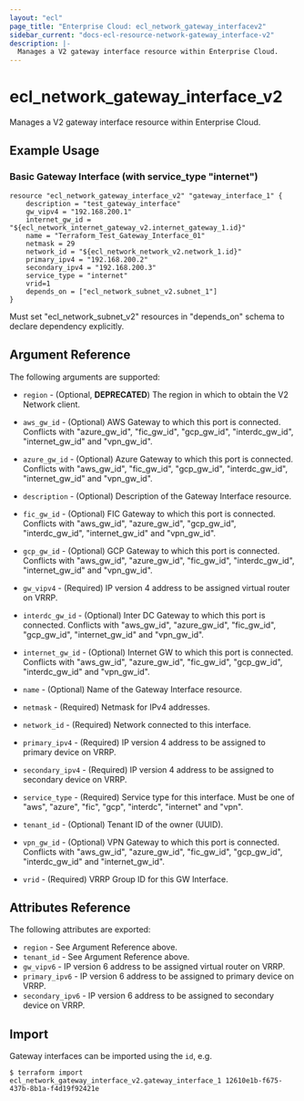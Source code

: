 ```yaml
---
layout: "ecl"
page_title: "Enterprise Cloud: ecl_network_gateway_interfacev2"
sidebar_current: "docs-ecl-resource-network-gateway_interface-v2"
description: |-
  Manages a V2 gateway interface resource within Enterprise Cloud.
---
```


# ecl\_network\_gateway\_interface\_v2

Manages a V2 gateway interface resource within Enterprise Cloud.

## Example Usage

### Basic Gateway Interface (with service_type "internet")

```hcl
resource "ecl_network_gateway_interface_v2" "gateway_interface_1" {
    description = "test_gateway_interface"
    gw_vipv4 = "192.168.200.1"
    internet_gw_id = "${ecl_network_internet_gateway_v2.internet_gateway_1.id}"
    name = "Terraform_Test_Gateway_Interface_01"
    netmask = 29
    network_id = "${ecl_network_network_v2.network_1.id}"
    primary_ipv4 = "192.168.200.2"
    secondary_ipv4 = "192.168.200.3"
    service_type = "internet"
    vrid=1
    depends_on = ["ecl_network_subnet_v2.subnet_1"]
}
```
Must set "ecl_network_subnet_v2" resources in "depends_on" schema to declare dependency explicitly.

## Argument Reference

The following arguments are supported:

* `region` - (Optional, **DEPRECATED**) The region in which to obtain the V2 Network client.

* `aws_gw_id` - (Optional) AWS Gateway to which this port is connected.
    Conflicts with "azure_gw_id", "fic_gw_id", "gcp_gw_id", "interdc_gw_id", "internet_gw_id" and "vpn_gw_id".

* `azure_gw_id` - (Optional) Azure Gateway to which this port is connected.
    Conflicts with "aws_gw_id", "fic_gw_id", "gcp_gw_id", "interdc_gw_id", "internet_gw_id" and "vpn_gw_id".

* `description` - (Optional) Description of the Gateway Interface resource.

* `fic_gw_id` - (Optional) FIC Gateway to which this port is connected.
    Conflicts with "aws_gw_id", "azure_gw_id", "gcp_gw_id", "interdc_gw_id", "internet_gw_id" and "vpn_gw_id".

* `gcp_gw_id` - (Optional) GCP Gateway to which this port is connected.
    Conflicts with "aws_gw_id", "azure_gw_id", "fic_gw_id", "interdc_gw_id", "internet_gw_id" and "vpn_gw_id".

* `gw_vipv4` - (Required) IP version 4 address to be assigned virtual router on VRRP.

* `interdc_gw_id` - (Optional) Inter DC Gateway to which this port is connected.
    Conflicts with "aws_gw_id", "azure_gw_id", "fic_gw_id", "gcp_gw_id", "internet_gw_id" and "vpn_gw_id".

* `internet_gw_id` - (Optional) Internet GW to which this port is connected.
    Conflicts with "aws_gw_id", "azure_gw_id", "fic_gw_id", "gcp_gw_id", "interdc_gw_id" and "vpn_gw_id".

* `name` - (Optional) Name of the Gateway Interface resource.

* `netmask` - (Required) Netmask for IPv4 addresses.

* `network_id` - (Required) Network connected to this interface.

* `primary_ipv4` - (Required) IP version 4 address to be assigned to primary device on VRRP.

* `secondary_ipv4` - (Required) IP version 4 address to be assigned to secondary device on VRRP.

* `service_type` - (Required) Service type for this interface.
    Must be one of "aws", "azure", "fic", "gcp", "interdc", "internet" and "vpn".

* `tenant_id` - (Optional) Tenant ID of the owner (UUID).

* `vpn_gw_id` - (Optional) VPN Gateway to which this port is connected.
    Conflicts with "aws_gw_id", "azure_gw_id", "fic_gw_id", "gcp_gw_id", "interdc_gw_id" and "internet_gw_id".

* `vrid` - (Required) VRRP Group ID for this GW Interface.


## Attributes Reference

The following attributes are exported:

* `region` - See Argument Reference above.
* `tenant_id` - See Argument Reference above.
* `gw_vipv6` - IP version 6 address to be assigned virtual router on VRRP.
* `primary_ipv6` - IP version 6 address to be assigned to primary device on VRRP.
* `secondary_ipv6` - IP version 6 address to be assigned to secondary device on VRRP.

## Import

Gateway interfaces can be imported using the `id`, e.g.

```
$ terraform import ecl_network_gateway_interface_v2.gateway_interface_1 12610e1b-f675-437b-8b1a-f4d19f92421e
```
